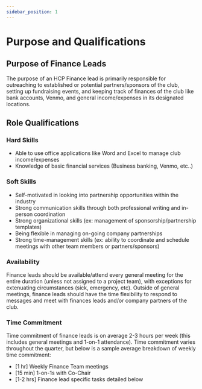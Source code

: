 ```yaml
---
sidebar_position: 1
---
```


# Purpose and Qualifications

## Purpose of Finance Leads

The purpose of an HCP Finance lead is primarily responsible for outreaching to established or potential partners/sponsors of the club, setting up fundraising events, and keeping track of finances of the club like bank accounts, Venmo, and general income/expenses in its designated locations.

## Role Qualifications

### Hard Skills

- Able to use office applications like Word and Excel to manage club income/expenses
- Knowledge of basic financial services (Business banking, Venmo, etc..)

### Soft Skills

- Self-motivated in looking into partnership opportunities within the industry
- Strong communication skills through both professional writing and in-person coordination
- Strong organizational skills (ex: management of sponsorship/partnership templates)
- Being flexible in managing on-going company partnerships
- Strong time-management skills (ex: ability to coordinate and schedule meetings with other team members or partners/sponsors)

### Availability

Finance leads should be available/attend every general meeting for the entire duration (unless not assigned to a project team), with exceptions for extenuating circumstances (sick, emergency, etc). Outside of general meetings, finance leads should have the time flexibility to respond to messages and meet with finances leads and/or company partners of the club.

### Time Commitment

Time commitment of finance leads is on average 2-3 hours per week (this includes general meetings and 1-on-1 attendance). Time commitment varies throughout the quarter, but below is a sample average breakdown of weekly time commitment:

- [1 hr] Weekly Finance Team meetings
- [15 min] 1-on-1s with Co-Chair
- [1-2 hrs] Finance lead specific tasks detailed below
